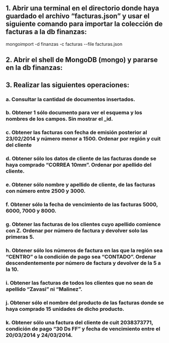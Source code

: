 ## 1. Abrir una terminal en el directorio donde haya guardado el archivo “facturas.json” y usar el siguiente comando para importar la colección de facturas a la db finanzas:
mongoimport -d finanzas -c facturas --file facturas.json
## 2. Abrir el shell de MongoDB (mongo) y pararse en la db finanzas:
## 3. Realizar las siguientes operaciones:

### a. Consultar la cantidad de documentos insertados.
### b. Obtener 1 sólo documento para ver el esquema y los nombres de los campos. Sin mostrar el _id.
### c. Obtener las facturas con fecha de emisión posterior al 23/02/2014 y número menor a 1500. Ordenar por región y cuit del cliente
### d. Obtener sólo los datos de cliente de las facturas donde se haya comprado “CORREA 10mm”. Ordenar por apellido del cliente.
### e. Obtener sólo nombre y apellido de cliente, de las facturas con número entre 2500 y 3000.
### f. Obtener sólo la fecha de vencimiento de las facturas 5000, 6000, 7000 y 8000.
### g. Obtener las facturas de los clientes cuyo apellido comience con Z. Ordenar por número de factura y devolver solo las primeras 5.
### h. Obtener sólo los números de factura en las que la región sea “CENTRO” o la condición de pago sea “CONTADO”. Ordenar descendentemente por número de factura y devolver de la 5 a la 10.
### i. Obtener las facturas de todos los clientes que no sean de apellido “Zavasi” ni “Malinez”.
### j. Obtener sólo el nombre del producto de las facturas donde se haya comprado 15 unidades de dicho producto.
### k. Obtener sólo una factura del cliente de cuit 2038373771, condición de pago “30 Ds FF” y fecha de vencimiento entre el 20/03/2014 y 24/03/2014.

